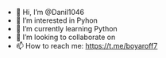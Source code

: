 - 👋 Hi, I’m @Danil1046
- 👀 I’m interested in Pyhon
- 🌱 I’m currently learning Python
- 💞️ I’m looking to collaborate on 
- 📫 How to reach me: https://t.me/boyaroff7

<!---
Danil1046/Danil1046 is a ✨ special ✨ repository because its `README.md` (this file) appears on your GitHub profile.
You can click the Preview link to take a look at your changes.
--->
